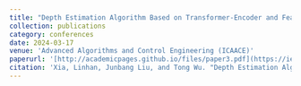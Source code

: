 ```yaml
---
title: "Depth Estimation Algorithm Based on Transformer-Encoder and Feature Fusion"
collection: publications
category: conferences
date: 2024-03-17
venue: 'Advanced Algorithms and Control Engineering (ICAACE)'
paperurl: '[http://academicpages.github.io/files/paper3.pdf](https://ieeexplore.ieee.org/abstract/document/10548595)'
citation: 'Xia, Linhan, Junbang Liu, and Tong Wu. "Depth Estimation Algorithm Based on Transformer-Encoder and Feature Fusion." 2024 7th International Conference on Advanced Algorithms and Control Engineering (ICAACE). IEEE, 2024.'
---
```

